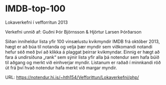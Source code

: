 IMDB-top-100
============

Lokaverkefni í vefforritun 2013 

Verkefni unnið af: Guðni Þór Björnsson & Hjörtur Larsen Þórðarson

Síðan inniheldur lista yfir 100 vinsælustu kvikmyndir IMDB frá október 2013, hægt er að búa til notanda 
og velja þær myndir sem viðkomandi notandi hefur séð með því að klikka á plaggat þeirrar kvikmyndar. 
Einnig er hægt að fara á undirsíðuna „rank“ sem sýnir lista yfir alla þá notendur sem hafa búið til aðgang 
og merkt við einhverjar myndir. Listanum er raðað í minnkandi röð út frá því hvað notendur hafa merkt 
við margar myndir.

URL: https://notendur.hi.is/~hth154/Vefforittun/Lokaverkefni/php/


